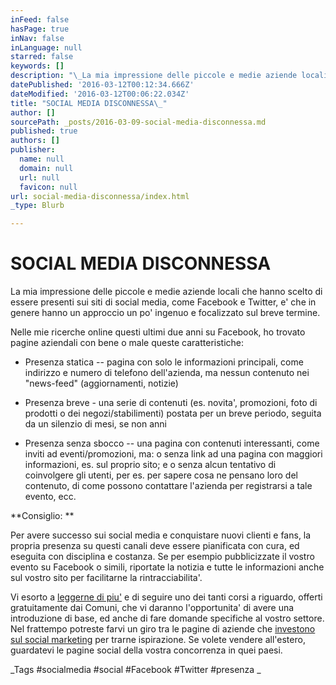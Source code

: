 ```yaml
---
inFeed: false
hasPage: true
inNav: false
inLanguage: null
starred: false
keywords: []
description: "\_La mia impressione delle piccole e medie aziende locali che hanno scelto di essere presenti sui siti di social media, come Facebook e Twitter, e’ che in genere hanno un approccio un po’ ingenuo e focalizzato sul breve termine.\_"
datePublished: '2016-03-12T00:12:34.666Z'
dateModified: '2016-03-12T00:06:22.034Z'
title: "SOCIAL MEDIA DISCONNESSA\_"
author: []
sourcePath: _posts/2016-03-09-social-media-disconnessa.md
published: true
authors: []
publisher:
  name: null
  domain: null
  url: null
  favicon: null
url: social-media-disconnessa/index.html
_type: Blurb

---
```

# SOCIAL MEDIA DISCONNESSA 

La mia impressione delle piccole e medie aziende locali che hanno scelto di essere presenti sui siti di social media, come Facebook e Twitter, e' che in genere hanno un approccio un po' ingenuo e focalizzato sul breve termine. 

Nelle mie ricerche online questi ultimi due anni su Facebook, ho trovato pagine aziendali con bene o male queste caratteristiche: 

* Presenza statica -- pagina con solo le informazioni principali, come indirizzo e numero di telefono dell'azienda, ma nessun contenuto nei "news-feed" (aggiornamenti, notizie) 

* Presenza breve - una serie di contenuti (es. novita', promozioni, foto di prodotti o dei negozi/stabilimenti) postata per un breve periodo, seguita da un silenzio di mesi, se non anni 

* Presenza senza sbocco -- una pagina con contenuti interessanti, come inviti ad eventi/promozioni, ma:
o senza link ad una pagina con maggiori informazioni, es. sul proprio sito; e 
o senza alcun tentativo di coinvolgere gli utenti, per es. per sapere cosa ne pensano loro del contenuto, di come possono contattare l'azienda per registrarsi a tale evento, ecc. 

**Consiglio: **

Per avere successo sui social media e conquistare nuovi clienti e fans, la propria presenza su questi canali deve essere pianificata con cura, ed eseguita con disciplina e costanza. Se per esempio pubblicizzate il vostro evento su Facebook o simili, riportate la notizia e tutte le informazioni anche sul vostro sito per facilitarne la rintracciabilita'. 

Vi esorto a [leggerne di piu'][0] e di seguire uno dei tanti corsi a riguardo, offerti gratuitamente dai Comuni, che vi daranno l'opportunita' di avere una introduzione di base, ed anche di fare domande specifiche al vostro settore. Nel frattempo potreste farvi un giro tra le pagine di aziende che [investono sul social marketing][1] per trarne ispirazione. Se volete vendere all'estero, guardatevi le pagine social della vostra concorrenza in quei paesi. 

_Tags \#socialmedia \#social \#Facebook \#Twitter \#presenza
_

[0]: http://it.wikipedia.org/wiki/Social_media_marketing
[1]: http://www.blogmeter.it/blog/social-analytics-blog/2014/09/08/facebook-top-brands-agosto-2014-la-classifica-delle-migliori-aziende-su-facebook/